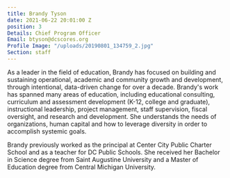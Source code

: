 ```yaml
---
title: Brandy Tyson
date: 2021-06-22 20:01:00 Z
position: 3
Details: Chief Program Officer
Email: btyson@dcscores.org
Profile Image: "/uploads/20190801_134759_2.jpg"
Section: staff
---
```


As a leader in the field of education, Brandy has focused on building and sustaining operational, academic and community growth and development, through intentional, data-driven change for over a decade. Brandy's work has spanned many areas of education, including educational consulting, curriculum and assessment development (K-12, college and graduate), instructional leadership, project management, staff supervision, fiscal oversight, and research and development. She understands the needs of organizations, human capital and how to leverage diversity in order to accomplish systemic goals.

Brandy previously worked as the principal at Center City Public Charter School and as a teacher for DC Public Schools. She received her Bachelor in Science degree from Saint Augustine University and a Master of Education degree from Central Michigan University.